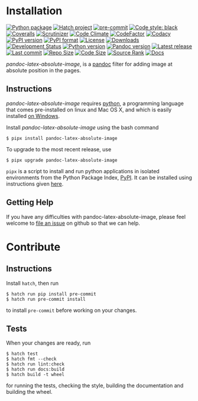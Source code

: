 Installation
============

[![Python package](https://github.com/chdemko/pandoc-latex-absolute-image/workflows/Python%20package/badge.svg?branch=develop)](https://github.com/chdemko/pandoc-latex-absolute-image/actions/workflows/python-package.yml)
[![Hatch project](https://img.shields.io/badge/%F0%9F%A5%9A-Hatch-4051b5.svg)](https://github.com/pypa/hatch)
[![pre-commit](https://img.shields.io/badge/pre--commit-enabled-brightgreen?logo=pre-commit)](https://github.com/pre-commit/pre-commit)
[![Code style: black](https://img.shields.io/badge/code%20style-black-000000.svg)](https://pypi.org/project/black/)
[![Coveralls](https://img.shields.io/coveralls/github/chdemko/pandoc-latex-absolute-image/develop.svg?logo=Codecov&logoColor=white)](https://coveralls.io/github/chdemko/pandoc-latex-absolute-image?branch=develop)
[![Scrutinizer](https://img.shields.io/scrutinizer/g/chdemko/pandoc-latex-absolute-image.svg?logo=scrutinizer)](https://scrutinizer-ci.com/g/chdemko/pandoc-latex-absolute-image/)
[![Code Climate](https://codeclimate.com/github/chdemko/pandoc-latex-absolute-image/badges/gpa.svg)](https://codeclimate.com/github/chdemko/pandoc-latex-absolute-image/)
[![CodeFactor](https://img.shields.io/codefactor/grade/github/chdemko/pandoc-latex-absolute-image/develop.svg?logo=codefactor)](https://www.codefactor.io/repository/github/chdemko/pandoc-latex-absolute-image)
[![Codacy](https://img.shields.io/codacy/grade/de425638e13b4ceab3bfad1c4557aa6c.svg?logo=codacy&logoColor=white)](https://app.codacy.com/gh/chdemko/pandoc-latex-absolute-image/dashboard)
[![PyPI version](https://img.shields.io/pypi/v/pandoc-latex-absolute-image.svg?logo=pypi&logoColor=white)](https://pypi.org/project/pandoc-latex-absolute-image/)
[![PyPI format](https://img.shields.io/pypi/format/pandoc-latex-absolute-image.svg?logo=pypi&logoColor=white)](https://pypi.org/project/pandoc-latex-absolute-image/)
[![License](https://img.shields.io/pypi/l/pandoc-latex-absolute-image.svg?logo=pypi&logoColor=white)](https://raw.githubusercontent.com/chdemko/pandoc-latex-absolute-image/develop/LICENSE)
[![Downloads](https://img.shields.io/pypi/dm/pandoc-latex-absolute-image?logo=pypi&logoColor=white)](https://pepy.tech/project/pandoc-latex-absolute-image)
[![Development Status](https://img.shields.io/pypi/status/pandoc-latex-absolute-image.svg?logo=pypi&logoColor=white)](https://pypi.org/project/pandoc-numbering/)
[![Python version](https://img.shields.io/pypi/pyversions/pandoc-latex-absolute-image.svg?logo=Python&logoColor=white)](https://pypi.org/project/pandoc-latex-absolute-image/)
[![Pandoc version](https://img.shields.io/badge/pandoc-3.0%20|%203.1%20|%203.2%20|%203.3%20|%203.4%20|%203.5-blue.svg?logo=markdown)](https://pandoc.org/)
[![Latest release](https://img.shields.io/github/release-date/chdemko/pandoc-latex-absolute-image.svg?logo=github)](https://github.com/chdemko/pandoc-latex-absolute-image/releases)
[![Last commit](https://img.shields.io/github/last-commit/chdemko/pandoc-latex-absolute-image/develop?logo=github)](https://github.com/chdemko/pandoc-latex-absolute-image/commit/develop/)
[![Repo Size](https://img.shields.io/github/repo-size/chdemko/pandoc-latex-absolute-image.svg?logo=github)](http://pandoc-latex-absolute-image.readthedocs.io/en/latest/)
[![Code Size](https://img.shields.io/github/languages/code-size/chdemko/pandoc-latex-absolute-image.svg?logo=github)](http://pandoc-latex-absolute-image.readthedocs.io/en/latest/)
[![Source Rank](https://img.shields.io/librariesio/sourcerank/pypi/pandoc-latex-absolute-image.svg?logo=libraries.io&logoColor=white)](https://libraries.io/pypi/pandoc-latex-absolute-image)
[![Docs](https://img.shields.io/readthedocs/pandoc-latex-absolute-image.svg?logo=read-the-docs&logoColor=white)](http://pandoc-latex-absolute-image.readthedocs.io/en/latest/)

*pandoc-latex-absolute-image*,
is a [pandoc] filter for adding image at absolute position in the pages.

[pandoc]: http://pandoc.org/

Instructions
------------

*pandoc-latex-absolute-image* requires [python],
a programming language that comes pre-installed on linux and Mac OS X,
and which is easily installed [on Windows].

Install *pandoc-latex-absolute-image* using the bash command

~~~shell-session
$ pipx install pandoc-latex-absolute-image
~~~

To upgrade to the most recent release, use

~~~shell-session
$ pipx upgrade pandoc-latex-absolute-image
~~~

`pipx` is a script to install and run python applications in isolated
environments from the Python Package Index, [PyPI]. It can be installed
using instructions given [here](https://pipx.pypa.io/stable/).

[python]: https://www.python.org
[on Windows]: https://www.python.org/downloads/windows
[PyPI]: https://pypi.org


Getting Help
------------

If you have any difficulties with pandoc-latex-absolute-image,
please feel welcome to [file an issue] on github so that we can help.

[file an issue]: https://github.com/chdemko/pandoc-latex-absolute-image/issues

Contribute
==========

Instructions
------------

Install `hatch`, then run

~~~shell-session
$ hatch run pip install pre-commit
$ hatch run pre-commit install
~~~

to install `pre-commit` before working on your changes.

Tests
-----

When your changes are ready, run

~~~shell-session
$ hatch test
$ hatch fmt --check
$ hatch run lint:check
$ hatch run docs:build
$ hatch build -t wheel
~~~

for running the tests, checking the style, building the documentation
and building the wheel.
